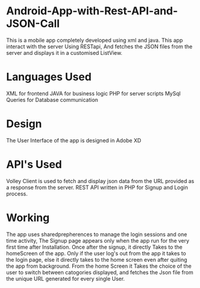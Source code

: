 # Android-App-with-Rest-API-and-JSON-Call

This is a mobile app completely developed using xml and java. This app interact with the server Using RESTapi, And fetches the JSON files from the server and displays it in a customised ListView.

# Languages Used

XML for frontend
JAVA for business logic
PHP for server scripts
MySql Queries for Database communication 

# Design

The User Interface of the app is designed in Adobe XD

# API's Used

Volley Client is used to fetch and display json data from the URL provided as a response from the server.
REST API written in PHP for Signup and Login process.

# Working

The app uses sharedprepherences to manage the login sessions and one time activity, The Signup page appears only when the app run for the very first time after Installation. Once after the signup, it directly Takes to the homeScreen of the app. Only if the user log's out from the app it takes to the login page, else it directly takes to the home screen even after quiting the app from background.
From the home Screen it Takes the choice of the user to switch between catogories displayed, and fetches the Json file from the unique URL generated for every single User.
